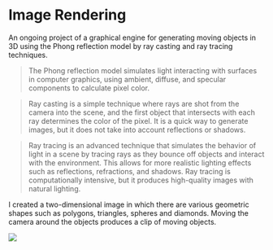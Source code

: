 # Image Rendering

An ongoing project of a graphical engine for generating moving objects in 3D using the Phong reflection model by ray casting and ray tracing techniques.

> The Phong reflection model simulates light interacting with surfaces in computer graphics, using ambient, diffuse, and specular components to calculate pixel color.

> Ray casting is a simple technique where rays are shot from the camera into the scene, and the first object that intersects with each ray determines the color of the pixel. It is a quick way to generate images, but it does not take into account reflections or shadows.

> Ray tracing is an advanced technique that simulates the behavior of light in a scene by tracing rays as they bounce off objects and interact with the environment. This allows for more realistic lighting effects such as reflections, refractions, and shadows. Ray tracing is computationally intensive, but it produces high-quality images with natural lighting.

I created a two-dimensional image in which there are various geometric shapes such as polygons, triangles, spheres and diamonds. Moving the camera around the objects produces a clip of moving objects.

<img src="https://github.com/SarelSchlesinger/ImageRendering/blob/master/images/diamondsScene.gif">
